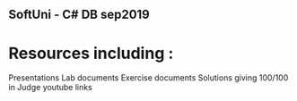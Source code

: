 ## SoftUni - C# DB sep2019
# Resources including :
  Presentations
  Lab documents
  Exercise documents
  Solutions giving 100/100 in Judge
  youtube links 
